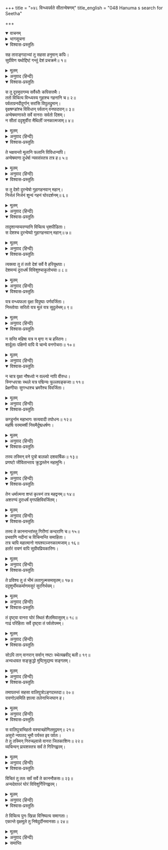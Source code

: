 +++
title = "०४८ विन्ध्यपर्वते सीतान्वेषणम्"
title_english = "048 Hanuma s search for Seetha"

+++
<details open><summary>वाचनम्</summary>
<div caption="श्रीराम-हरिसीताराममूर्ति-घनपाठिभ्यां वचनम्" class="audioEmbed" src="https://archive.org/download/Ramayana-recitation-Sriram-harisItArAmamUrti-Ghanapaati-v2/Kanda_4/Kanda_4_KSK-048-Vindhye_Sita_Anveshana.mp3"></div>
</details>

<details><summary>भागसूचना</summary>

48. दक्षिण दिशामें गये हुए वानरोंका सीताकी खोज आरम्भ करना
</details>

<details open><summary>विश्वास-प्रस्तुतिः</summary>

सह ताराङ्गदाभ्यां तु सहसा हनुमान् कपिः।  
सुग्रीवेण यथोद्दिष्टं गन्तुं देशं प्रचक्रमे॥ १॥
</details>

<details><summary>मूलम्</summary>

सह ताराङ्गदाभ्यां तु सहसा हनुमान् कपिः।  
सुग्रीवेण यथोद्दिष्टं गन्तुं देशं प्रचक्रमे॥ १॥
</details>

<details><summary>अनुवाद (हिन्दी)</summary>

उधर तार और अङ्गदके साथ हनुमान् जी  सहसा सुग्रीवके बताये हुए दक्षिण दिशाके देशोंकी ओर चले॥
</details>

<details open><summary>विश्वास-प्रस्तुतिः</summary>

स तु दूरमुपागम्य सर्वैस्तैः कपिसत्तमैः।  
ततो विचित्य विन्ध्यस्य गुहाश्च गहनानि च॥ २॥  
पर्वताग्रनदीदुर्गान् सरांसि विपुलद्रुमान्।  
वृक्षषण्डांश्च विविधान् पर्वतान् वनपादपान्॥ ३॥  
अन्वेषमाणास्ते सर्वे वानराः सर्वतो दिशम्।  
न सीतां ददृशुर्वीरा मैथिलीं जनकात्मजाम्॥ ४॥
</details>

<details><summary>मूलम्</summary>

स तु दूरमुपागम्य सर्वैस्तैः कपिसत्तमैः।  
ततो विचित्य विन्ध्यस्य गुहाश्च गहनानि च॥ २॥  
पर्वताग्रनदीदुर्गान् सरांसि विपुलद्रुमान्।  
वृक्षषण्डांश्च विविधान् पर्वतान् वनपादपान्॥ ३॥  
अन्वेषमाणास्ते सर्वे वानराः सर्वतो दिशम्।  
न सीतां ददृशुर्वीरा मैथिलीं जनकात्मजाम्॥ ४॥
</details>

<details><summary>अनुवाद (हिन्दी)</summary>

उन सभी श्रेष्ठ वानरोंके साथ बहुत दूरका रास्ता तै करके वे विन्ध्याचलपर गये और वहाँकी गुफाओं, जंगलों, पर्वतशिखरों, नदियों, दुर्गम स्थानों, सरोवरों, बड़े-बड़े वृक्षों, झाड़ियों और भाँति-भाँतिके पर्वतों एवं वन्य वृक्षोंमें सब ओर ढूँढ़ते फिरे; परंतु वहाँ उन समस्त वीर वानरोंने मिथिलेशकुमारी जनकनन्दिनी सीताको कहीं नहीं देखा॥ २—४॥
</details>

<details open><summary>विश्वास-प्रस्तुतिः</summary>

ते भक्षयन्तो मूलानि फलानि विविधान्यपि।  
अन्वेषमाणा दुर्धर्षा न्यवसंस्तत्र तत्र ह॥ ५॥
</details>

<details><summary>मूलम्</summary>

ते भक्षयन्तो मूलानि फलानि विविधान्यपि।  
अन्वेषमाणा दुर्धर्षा न्यवसंस्तत्र तत्र ह॥ ५॥
</details>

<details><summary>अनुवाद (हिन्दी)</summary>

वे सभी दुर्धर्ष वीर नाना प्रकारके फल-मूलका भोजन करते हुए सीताको खोजते और जहाँ-तहाँ ठहर जाया करते थे॥
</details>

<details open><summary>विश्वास-प्रस्तुतिः</summary>

स तु देशो दुरन्वेषो गुहागहनवान् महान्।  
निर्जलं निर्जनं शून्यं गहनं घोरदर्शनम्॥ ६॥
</details>

<details><summary>मूलम्</summary>

स तु देशो दुरन्वेषो गुहागहनवान् महान्।  
निर्जलं निर्जनं शून्यं गहनं घोरदर्शनम्॥ ६॥
</details>

<details><summary>अनुवाद (हिन्दी)</summary>

विन्ध्यपर्वतके आस-पासका महान् देश बहुत-सी गुफाओं तथा घने जंगलोंसे भरा था। इससे वहाँ जानकीको ढूँढ़नेमें बड़ी कठिनाई होती थी। भयंकर दिखायी देनेवाले वहाँके सुनसान जंगलमें न तो पानी मिलता था और न कोई मनुष्य ही दिखायी देता था॥
</details>

<details open><summary>विश्वास-प्रस्तुतिः</summary>

तादृशान्यप्यरण्यानि विचित्य भृशपीडिताः।  
स देशश्च दुरन्वेष्यो गुहागहनवान् महान्॥ ७॥
</details>

<details><summary>मूलम्</summary>

तादृशान्यप्यरण्यानि विचित्य भृशपीडिताः।  
स देशश्च दुरन्वेष्यो गुहागहनवान् महान्॥ ७॥
</details>

<details><summary>अनुवाद (हिन्दी)</summary>

वैसे जंगलोंमें भी खोज करते समय उन वानरोंको अत्यन्त कष्ट सहन करना पड़ा। वह विशाल प्रदेश अनेक गुहाओं और सघन वनोंसे व्याप्त था। अतः वहाँ अन्वेषणका कार्य बहुत कठिन प्रतीत होता था॥ ७॥
</details>

<details open><summary>विश्वास-प्रस्तुतिः</summary>

त्यक्त्वा तु तं ततो देशं सर्वे वै हरियूथपाः।  
देशमन्यं दुराधर्षं विविशुश्चाकुतोभयाः॥ ८॥
</details>

<details><summary>मूलम्</summary>

त्यक्त्वा तु तं ततो देशं सर्वे वै हरियूथपाः।  
देशमन्यं दुराधर्षं विविशुश्चाकुतोभयाः॥ ८॥
</details>

<details><summary>अनुवाद (हिन्दी)</summary>

तदनन्तर वे समस्त वानर-यूथपति उस देशको छोड़कर दूसरे प्रदेशमें घुसे, जहाँ जाना और भी कठिन था तो भी उन्हें कहीं किसीसे भय नहीं होता था॥ ८॥
</details>

<details open><summary>विश्वास-प्रस्तुतिः</summary>

यत्र वन्ध्यफला वृक्षा विपुष्पाः पर्णवर्जिताः।  
निस्तोयाः सरितो यत्र मूलं यत्र सुदुर्लभम्॥ ९॥
</details>

<details><summary>मूलम्</summary>

यत्र वन्ध्यफला वृक्षा विपुष्पाः पर्णवर्जिताः।  
निस्तोयाः सरितो यत्र मूलं यत्र सुदुर्लभम्॥ ९॥
</details>

<details><summary>अनुवाद (हिन्दी)</summary>

वहाँके वृक्ष कभी फल नहीं देते थे। उनमें फूल भी नहीं लगते थे और उनकी डालियोंमें पत्ते भी नहीं थे। वहाँकी नदियोंमें पानीका नाम नहीं था। कन्द-मूल आदि तो वहाँ सर्वथा दुर्लभ थे॥ ९॥
</details>

<details open><summary>विश्वास-प्रस्तुतिः</summary>

न सन्ति महिषा यत्र न मृगा न च हस्तिनः।  
शार्दूलाः पक्षिणो वापि ये चान्ये वनगोचराः॥ १०॥
</details>

<details><summary>मूलम्</summary>

न सन्ति महिषा यत्र न मृगा न च हस्तिनः।  
शार्दूलाः पक्षिणो वापि ये चान्ये वनगोचराः॥ १०॥
</details>

<details><summary>अनुवाद (हिन्दी)</summary>

उस प्रदेशमें न भैंसे थे न हिरन और हाथी, न बाघ थे न पक्षी तथा वनमें विचरनेवाले अन्य प्राणियोंका भी वहाँ अभाव था॥ १०॥
</details>

<details open><summary>विश्वास-प्रस्तुतिः</summary>

न चात्र वृक्षा नौषध्यो न वल्ल्यो नापि वीरुधः।  
स्निग्धपत्राः स्थले यत्र पद्मिन्यः फुल्लपङ्कजाः॥ ११॥  
प्रेक्षणीयाः सुगन्धाश्च भ्रमरैश्च विवर्जिताः।
</details>

<details><summary>मूलम्</summary>

न चात्र वृक्षा नौषध्यो न वल्ल्यो नापि वीरुधः।  
स्निग्धपत्राः स्थले यत्र पद्मिन्यः फुल्लपङ्कजाः॥ ११॥  
प्रेक्षणीयाः सुगन्धाश्च भ्रमरैश्च विवर्जिताः।
</details>

<details><summary>अनुवाद (हिन्दी)</summary>

वहाँ न पेड़ थे न पौधे, न ओषधियाँ थीं न लता-बेलें। उस देशकी पोखरियोंमें चिकने पत्तों और खिले हुए फूलोंसे युक्त कमल भी नहीं थे। इसीलिये न तो वे देखने योग्य थीं, न उनमें सुगन्ध छा रही थी और न वहाँ भौंरे ही गुंजार करते थे॥ ११ १/२॥
</details>

<details open><summary>विश्वास-प्रस्तुतिः</summary>

कण्डुर्नाम महाभागः सत्यवादी तपोधनः॥ १२॥  
महर्षिः परमामर्षी नियमैर्दुष्प्रधर्षणः।
</details>

<details><summary>मूलम्</summary>

कण्डुर्नाम महाभागः सत्यवादी तपोधनः॥ १२॥  
महर्षिः परमामर्षी नियमैर्दुष्प्रधर्षणः।
</details>

<details><summary>अनुवाद (हिन्दी)</summary>

पहले वहाँ कण्डु नामसे प्रसिद्ध एक महाभाग सत्यवादी और तपस्याके धनी महर्षि रहते थे, जो बड़े अमर्षशील थे—अपने प्रति किये गये अपराधको सहन नहीं करते थे। शौच-संतोष आदि नियमोंका पालन करनेके कारण उन महर्षिको कोई तिरस्कृत या पराजित नहीं कर सकता था॥ १२ १/२॥
</details>

<details open><summary>विश्वास-प्रस्तुतिः</summary>

तस्य तस्मिन् वने पुत्रो बालको दशवार्षिकः॥ १३॥  
प्रणष्टो जीवितान्ताय क्रुद्धस्तेन महामुनिः।
</details>

<details><summary>मूलम्</summary>

तस्य तस्मिन् वने पुत्रो बालको दशवार्षिकः॥ १३॥  
प्रणष्टो जीवितान्ताय क्रुद्धस्तेन महामुनिः।
</details>

<details><summary>अनुवाद (हिन्दी)</summary>

उस वनमें उनका एक बालक पुत्र, जिसकी अवस्था दस वर्षकी थी, किसी कारणसे मर गया। इससे कुपित होकर वे महामुनि उस वनके जीवनका अन्त करनेके लिये उद्यत हो गये॥ १३ १/२॥
</details>

<details open><summary>विश्वास-प्रस्तुतिः</summary>

तेन धर्मात्मना शप्तं कृत्स्नं तत्र महद्वनम्॥ १४॥  
अशरण्यं दुराधर्षं मृगपक्षिविवर्जितम्।
</details>

<details><summary>मूलम्</summary>

तेन धर्मात्मना शप्तं कृत्स्नं तत्र महद्वनम्॥ १४॥  
अशरण्यं दुराधर्षं मृगपक्षिविवर्जितम्।
</details>

<details><summary>अनुवाद (हिन्दी)</summary>

उन धर्मात्मा महर्षिने उस समूचे विशाल वनको वहाँ शाप दे दिया, जिससे वह आश्रयहीन, दुर्गम तथा पशु-पक्षियोंसे शून्य हो गया॥ १४ १/२॥
</details>

<details open><summary>विश्वास-प्रस्तुतिः</summary>

तस्य ते काननान्तांस्तु गिरीणां कन्दराणि च॥ १५॥  
प्रभवाणि नदीनां च विचिन्वन्ति समाहिताः।  
तत्र चापि महात्मानो नापश्यञ्जनकात्मजाम्॥ १६॥  
हर्तारं रावणं वापि सुग्रीवप्रियकारिणः।
</details>

<details><summary>मूलम्</summary>

तस्य ते काननान्तांस्तु गिरीणां कन्दराणि च॥ १५॥  
प्रभवाणि नदीनां च विचिन्वन्ति समाहिताः।  
तत्र चापि महात्मानो नापश्यञ्जनकात्मजाम्॥ १६॥  
हर्तारं रावणं वापि सुग्रीवप्रियकारिणः।
</details>

<details><summary>अनुवाद (हिन्दी)</summary>

वहाँ सुग्रीवका प्रिय करनेवाले उन महामनस्वी वानरोंने उस वनके सभी प्रदेशों, पर्वतोंकी कन्दराओं तथा नदियोंके उद्गमस्थानोंमें एकाग्रचित्त होकर अनुसंधान किया; परंतु वहाँ भी उन्हें जनकनन्दिनी सीता अथवा उनका अपहरण करनेवाले रावणका कुछ पता नहीं चला॥
</details>

<details open><summary>विश्वास-प्रस्तुतिः</summary>

ते प्रविश्य तु तं भीमं लतागुल्मसमावृतम्॥ १७॥  
ददृशुर्भीमकर्माणमसुरं सुरनिर्भयम्।
</details>

<details><summary>मूलम्</summary>

ते प्रविश्य तु तं भीमं लतागुल्मसमावृतम्॥ १७॥  
ददृशुर्भीमकर्माणमसुरं सुरनिर्भयम्।
</details>

<details><summary>अनुवाद (हिन्दी)</summary>

तत्पश्चात् लताओं और झाड़ियोंसे व्याप्त हुए दूसरे किसी भयंकर वनमें प्रवेश करके उन हनुमान् आदि वानरोंने भयानक कर्म करनेवाले एक असुरको देखा, जिसे देवताओंसे कोई भय नहीं था॥ १७ १/२॥
</details>

<details open><summary>विश्वास-प्रस्तुतिः</summary>

तं दृष्ट्वा वानरा घोरं स्थितं शैलमिवासुरम्॥ १८॥  
गाढं परिहिताः सर्वे दृष्ट्वा तं पर्वतोपमम्।
</details>

<details><summary>मूलम्</summary>

तं दृष्ट्वा वानरा घोरं स्थितं शैलमिवासुरम्॥ १८॥  
गाढं परिहिताः सर्वे दृष्ट्वा तं पर्वतोपमम्।
</details>

<details><summary>अनुवाद (हिन्दी)</summary>

उस घोर निशाचरको पहाड़के समान सामने खड़ा देख सभी वानरोंने अपने ढीले-ढाले वस्त्रोंको अच्छी तरह कस लिया और सब-के-सब उस पर्वताकार असुरसे भिड़नेको तैयार हो गये॥ १८ १/२॥
</details>

<details open><summary>विश्वास-प्रस्तुतिः</summary>

सोऽपि तान् वानरान् सर्वान् नष्टाः स्थेत्यब्रवीद् बली॥ १९॥  
अभ्यधावत सङ्क्रुद्धो मुष्टिमुद्यम्य सङ्गतम्।
</details>

<details><summary>मूलम्</summary>

सोऽपि तान् वानरान् सर्वान् नष्टाः स्थेत्यब्रवीद् बली॥ १९॥  
अभ्यधावत सङ्क्रुद्धो मुष्टिमुद्यम्य सङ्गतम्।
</details>

<details><summary>अनुवाद (हिन्दी)</summary>

उधर वह बलवान् असुर भी उन सब वानरोंको देखकर बोला—‘अरे, आज तुम सभी मारे गये।’ इतना कहकर वह अत्यन्त कुपित हो बँधा हुआ मुक्का तानकर उनकी ओर दौड़ा॥ १९ १/२॥
</details>

<details open><summary>विश्वास-प्रस्तुतिः</summary>

तमापतन्तं सहसा वालिपुत्रोऽङ्गदस्तदा॥ २०॥  
रावणोऽयमिति ज्ञात्वा तलेनाभिजघान ह।
</details>

<details><summary>मूलम्</summary>

तमापतन्तं सहसा वालिपुत्रोऽङ्गदस्तदा॥ २०॥  
रावणोऽयमिति ज्ञात्वा तलेनाभिजघान ह।
</details>

<details><summary>अनुवाद (हिन्दी)</summary>

उसे सहसा आक्रमण करते देख वालिपुत्र अङ्गदने समझा कि यही रावण है; अतः उन्होंने आगे बढ़कर उसे एक तमाचा जड़ दिया॥ २० १/२॥
</details>

<details open><summary>विश्वास-प्रस्तुतिः</summary>

स वालिपुत्राभिहतो वक्त्राच्छोणितमुद्वमन्॥ २१॥  
असुरो न्यपतद् भूमौ पर्यस्त इव पर्वतः।  
ते तु तस्मिन् निरुच्छ्वासे वानरा जितकाशिनः॥ २२॥  
व्यचिन्वन् प्रायशस्तत्र सर्वं ते गिरिगह्वरम्।
</details>

<details><summary>मूलम्</summary>

स वालिपुत्राभिहतो वक्त्राच्छोणितमुद्वमन्॥ २१॥  
असुरो न्यपतद् भूमौ पर्यस्त इव पर्वतः।  
ते तु तस्मिन् निरुच्छ्वासे वानरा जितकाशिनः॥ २२॥  
व्यचिन्वन् प्रायशस्तत्र सर्वं ते गिरिगह्वरम्।
</details>

<details><summary>अनुवाद (हिन्दी)</summary>

वालिपुत्रके मारनेपर वह असुर मुँहसे रक्त वमन करता हुआ फटकर गिरे हुए पहाड़की भाँति पृथ्वीपर जा पड़ा और उसके प्राणपखेरू उड़ गये। तत्पश्चात् विजयोल्लाससे सुशोभित होनेवाले वानर प्रायः वहाँकी सारी पर्वतीय गुफाओंमें अनुसंधान करने लगे॥ २१-२२ १/२॥
</details>

<details open><summary>विश्वास-प्रस्तुतिः</summary>

विचितं तु ततः सर्वं सर्वे ते काननौकसः॥ २३॥  
अन्यदेवापरं घोरं विविशुर्गिरिगह्वरम्।
</details>

<details><summary>मूलम्</summary>

विचितं तु ततः सर्वं सर्वे ते काननौकसः॥ २३॥  
अन्यदेवापरं घोरं विविशुर्गिरिगह्वरम्।
</details>

<details><summary>अनुवाद (हिन्दी)</summary>

जब वहाँके सारे प्रदेशमें खोज कर ली गयी, तब उन समस्त वनवासी वानरोंने किसी दूसरी पर्वतीय कन्दरामें प्रवेश किया, जो पहलेकी अपेक्षा भी भयानक थी॥ २३ १/२॥
</details>

<details open><summary>विश्वास-प्रस्तुतिः</summary>

ते विचित्य पुनः खिन्ना विनिष्पत्य समागताः।  
एकान्ते वृक्षमूले तु निषेदुर्दीनमानसाः॥ २४॥
</details>

<details><summary>मूलम्</summary>

ते विचित्य पुनः खिन्ना विनिष्पत्य समागताः।  
एकान्ते वृक्षमूले तु निषेदुर्दीनमानसाः॥ २४॥
</details>

<details><summary>अनुवाद (हिन्दी)</summary>

उसमें भी ढूँढ़ते-ढूँढ़ते वे थक गये और निराश होकर निकल आये। फिर सब-के-सब एकान्त स्थानमें एक वृक्षके नीचे खिन्नचित्त होकर बैठ गये॥ २४॥
</details>

<details><summary>समाप्तिः</summary>

इत्यार्षे श्रीमद्रामायणे वाल्मीकीये आदिकाव्ये किष्किन्धाकाण्डेऽष्टचत्वारिंशः सर्गः॥ ४८॥  
इस प्रकार श्रीवाल्मीकिनिर्मित आर्षरामायण आदिकाव्यके किष्किन्धाकाण्डमें अड़तालीसवाँ सर्ग पूरा हुआ॥ ४८॥
</details>

